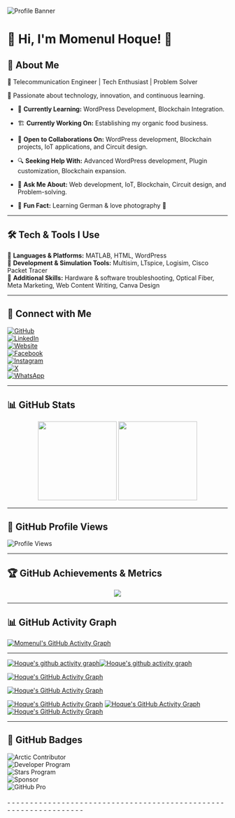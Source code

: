 
![Profile Banner](https://neerbhor.com/wp-content/uploads/2025/02/IMG_5751-scaled.jpg)

# 🌟 Hi, I'm Momenul Hoque! 👋  

## 🚀 About Me  
🔭 Telecommunication Engineer | Tech Enthusiast | Problem Solver

🎯 Passionate about technology, innovation, and continuous learning.  

- 🌱 **Currently Learning:** WordPress Development, Blockchain Integration.
   
- 🏗 **Currently Working On:** Establishing my organic food business.

- 🤝 **Open to Collaborations On:** WordPress development, Blockchain projects, IoT applications, and Circuit design.
   
- 🔍 **Seeking Help With:** Advanced WordPress development, Plugin customization, Blockchain expansion.

- 💬 **Ask Me About:** Web development, IoT, Blockchain, Circuit design, and Problem-solving.
   
- 📌 **Fun Fact:** Learning German & love photography 📸  


---

## 🛠 Tech & Tools I Use  
🔹 **Languages & Platforms:** MATLAB, HTML, WordPress  
🔹 **Development & Simulation Tools:** Multisim, LTspice, Logisim, Cisco Packet Tracer  
🔹 **Additional Skills:** Hardware & software troubleshooting, Optical Fiber, Meta Marketing, Web Content Writing, Canva Design  

---

## 🔗 Connect with Me  
[![GitHub](https://img.shields.io/badge/GitHub-%2312100E.svg?style=for-the-badge&logo=github&logoColor=white)](https://github.com/hoque0)  
[![LinkedIn](https://img.shields.io/badge/LinkedIn-%230A66C2.svg?style=for-the-badge&logo=linkedin&logoColor=white)](https://linkedin.com/in/md-momenul-hoque/)  
[![Website](https://img.shields.io/badge/Website-%23117AC9.svg?style=for-the-badge&logo=google-chrome&logoColor=white)](https://momenulhoque.me)  
[![Facebook](https://img.shields.io/badge/Facebook-%231877F2.svg?style=for-the-badge&logo=facebook&logoColor=white)](https://facebook.com/momenul.hoque.505)  
[![Instagram](https://img.shields.io/badge/Instagram-%23E4405F.svg?style=for-the-badge&logo=instagram&logoColor=white)](https://instagram.com/hoq_ue)  
[![X](https://img.shields.io/badge/X-%231DA1F2.svg?style=for-the-badge&logo=twitter&logoColor=white)](https://x.com/hoq__ue)  
[![WhatsApp](https://img.shields.io/badge/WhatsApp-%2325D366.svg?style=for-the-badge&logo=whatsapp&logoColor=white)](https://wa.me/+8801940150697)  

---

## 📊 GitHub Stats  
<div align="center">
  <img height="180em" src="https://github-readme-stats.vercel.app/api?username=hoque0&show_icons=true&theme=tokyonight&hide_border=true"/>
  <img height="180em" src="https://github-readme-stats.vercel.app/api/top-langs/?username=hoque0&layout=compact&theme=tokyonight&hide_border=true"/>
</div>  

---

## 🎯 GitHub Profile Views  
![Profile Views](https://komarev.com/ghpvc/?username=hoque0&color=blueviolet&style=flat-square)  

---

## 🏆 GitHub Achievements & Metrics  
<div align="center">
  <img src="https://github-profile-trophy.vercel.app/?username=hoque0&theme=algolia&no-frame=true&margin-w=10&column=6"/>
</div> 

---

## 📊 GitHub Activity Graph  
[![Momenul's GitHub Activity Graph](https://github-readme-activity-graph.vercel.app/graph?username=hoque0&theme=tokyo-night&bg_color=000000&color=00ff00&line=ff00ff&point=ffffff&area=true&hide_border=true)](https://github.com/Ashutosh00710/github-readme-activity-graph)  

---

[![Hoque's github activity graph](https://github-readme-activity-graph.vercel.app/graph?username=hoque0)](https://github.com/hoque0/github-readme-activity-graph)[![Hoque's github activity graph](https://github-readme-activity-graph.vercel.app/graph?username=hoque0&theme=gotham)](https://github.com/hoque0/github-readme-activity-graph)


[![Hoque's GitHub Activity Graph](https://github-readme-activity-graph.vercel.app/graph?username=hoque0&theme=dracula)](https://github.com/hoque0/github-readme-activity-graph)

[![Hoque's GitHub Activity Graph](https://github-readme-activity-graph.vercel.app/graph?username=hoque0&theme=gotham)](https://github.com/hoque0/github-readme-activity-graph)

[![Hoque's GitHub Activity Graph](https://github-readme-activity-graph.vercel.app/graph?username=hoque0&theme=gotham?v=1)](https://github.com/hoque0/github-readme-activity-graph)
[![Hoque's GitHub Activity Graph](https://github-readme-activity-graph.vercel.app/graph?username=hoque0&theme=gotham&bg_color=000000&color=00ff00&line=ff0000&point=ffffff)](https://github.com/hoque0/github-readme-activity-graph)
[![Hoque's GitHub Activity Graph](https://github-readme-activity-graph.vercel.app/graph?username=hoque0&theme=gotham&hide_border=true)](https://github.com/hoque0/github-readme-activity-graph)

---

## 🌟 GitHub Badges 
![Arctic Contributor](https://img.shields.io/badge/Arctic%20Contributor-%2312100E.svg?style=for-the-badge&logo=github&logoColor=white)  
![Developer Program](https://img.shields.io/badge/Developer%20Program-%2312100E.svg?style=for-the-badge&logo=github&logoColor=white)  
![Stars Program](https://img.shields.io/badge/Stars%20Program-%2312100E.svg?style=for-the-badge&logo=github&logoColor=white)  
![Sponsor](https://img.shields.io/badge/Sponsor-%2312100E.svg?style=for-the-badge&logo=github&logoColor=white)  
![GitHub Pro](https://img.shields.io/badge/GitHub%20Pro-%2312100E.svg?style=for-the-badge&logo=github&logoColor=white)  

###### -  -  - -  -  - -  -  - -  -  - -  -  - -  -  - -  -  - -  -  - -  -  - -  -  - -  -  -  - -  -  - -  -  - -  -  - -  -  - -  -  - -  -  - -  -  - -  -  - -  -  - -  -  -  - 

 


